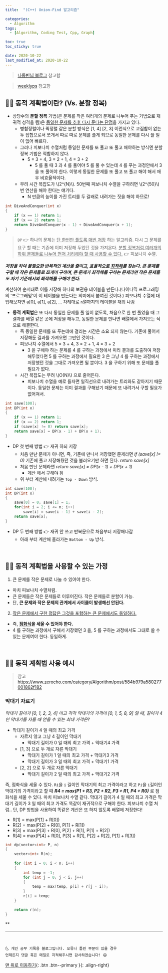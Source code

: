 ```yaml
---
title:  "(C++) Union-Find 알고리즘" 

categories:
  - Algorithm
tags:
  - [Algorithm, Coding Test, Cpp, Graph]

toc: true
toc_sticky: true

date: 2020-10-22
last_modified_at: 2020-10-22
---
```


> [나동빈님 블로그](<https://blog.naver.com/PostView.nhn?blogId=ndb796&logNo=221233570962&redirect=Dlog&widgetTypeCall=true&directAccess=false>) 참고함

> [weeklyps](https://www.weeklyps.com/entry/%EB%8F%99%EC%A0%81-%EA%B3%84%ED%9A%8D%EB%B2%95-Dynamic-Programming?category=790383) 참고함

## 👩🏼 동적 계획법이란? (Vs. 분할 정복)

- 상당수의 **분할 정복** 기법(큰 문제를 작은 여러개의 문제로 나누어 푸는 기법으로 재귀적 성격을 띔)은 <u>동일한 문제를 추후 다시 푼다는 단점</u>을 가지고 있다. 
  - 병합정렬이나 퀵정렬 같은 분할 방식은 [1, 4] [2, 3] 이런식으로 교집합이 없는 두 집합으로서 쪼개서 따로 따로 문제를 풀게 되므로 동일한 문제를 다시 풀 일이 없어 빠르다.
  - 그러나 피보나치 수열처럼 동일한 문제를 또 풀고 또 풀고 해야하는 방식엔 분할 정복 기법은 적합하지 않다.
    - 5 = 3 + 4, 3 = 2 + 1, 4 = 3 + 2 
      - 5 를 풀 때 3 과 4 를 풀어야 5 를 풀 수 있는데 4 를 푸는 과정안에서 3 을 또 풀어야 한다. 이렇게 동일한 문제를 또 풀고 또 풀고 해야 해서 매우 비효율적이다. 
  - 무려 시간 복잡도가 \\(2^{N}\\). 50번째 피보나치 수열을 구하려면 \\(2^{50}\\) 번 연산을 해야 한다는 얘기다.
    - N 만큼의 높이를 가진 트리를 두 갈래로 내려가는 짓을 해야 하므로!

```cpp
int DiveAndConquer(int x)
{
    if (x == 1) return 1;
    if (x == 2) return 1;
    return DiveAndConquer(x - 1) + DiveAndConquer(x + 1);
}
```

> `DP` 👉 하나의 문제는 <u>단 한번만 풀도록 매번 저장</u> 하는 알고리즘. 다시 그 문제를 요구 할 때는 기존에 이미 저장해 두었던 것을 가져온다. <u>분할 정복처럼 여러개의 하위 문제들로 나누어 먼저 처리해야 할 때 사용할 수 있다.</u> 👉 피보나치 수열.

***저장을 하여 불필요한 반복적인 계산을 줄이고, 효율적으로 <u>최적해</u>를 찾는다. 큰 문제를 구할 때 작은 문제들로 쪼개어 구하며, 큰 문제가 최적해를 구하는 문제라면 작은 문제들도 자기 기준에서의 최적해를 구해야 한다.***

계산하여 순서대로 이를 저장해 하나의 보관용 테이블을 만든다.(다이나믹 프로그래밍의 '프로그래밍'이 이 테이블을 만든다는 의미에서 붙여진 것이다.) 피보나치 수열에 대입해보자면 a[0], a[1], a[2], ... 차례대로 `n`열까지의 테이블을 채워 나감

- **동적 계획법**은 또 다시 동일한 문제를 풀 일이 없도록, 처음으로 한 번 풀었을 때 그 결과를 배열 같은 곳에 저장을 해두고, 동일한 문제를 만나면 배열에서 가져오는 식으로 해결한다.
  - 즉 동일한 문제를 또 푸는데에 걸리는 시간은 소요 되지 않는다. 기존에 풀어서 저장해둔 결과를 가져오면 그만인 것이다. 
  - 피보나치 수열에서 5 = 3 + 4, 3 = 2 + 1, 4 = 3 + 2 
    - 3 을 구해야 하는 문제를 4 를 구하는 과정에서 미리 결과를 도출하여 저장해두었다면 5 를 구하는 과정에서 필요한 3 은 그냥 4 를 구하는 과정에서 저장했던 것을 그대로 가져오면 될 뿐이다. 3 을 구하기 위해 또 문제를 풀 필요가 없다. 
  - 시간 복잡도는 무려 \\(O(N)\\) 으로 줄어든다. 
    - 피보나치 수열을 예로 들자면 일직선으로 내려가는 트리와도 같아지기 때문이다. 동일한 문제는 이미 결과를 구해놨기 때문에 또 내려가서 구할 필요가 없어져서.

```cpp
int save[100];
int DP(int x)
{
    if (x == 1) return 1;
    if (x == 2) return 1;
    if (save[x] != 0) return save[x];
    return save[x] = DP(x - 1) + DP(x + 1);
}
```

- DP 첫 번째 방법 👉 재귀 하되 저장
  - 처음 만난 문제가 아니면, 즉, 기존에 만나서 저장했던 문제라면 *if (save[x] != 0)* 기존에 풀고 저장해뒀던 것을 불러오기만 하면 된다. *return save[x]*
  - 처음 만난 문제라면 *return save[x] = DP(x - 1) + DP(x + 1)*
    - 계산 해서 구해야 됨
  - 위 부터 계산해 내려가는 `Top - Down` 방식.


```cpp
int save[100];
int DP(int x)
{
    save[0] = 0; save[1] = 1;
    for(int i = 2; i <= n; i++)
        save[i] = save[i - 1] + save[i - 2];
    return save[x];
}
```

- DP 두 번째 방법 👉 재귀 안 쓰고 반복문으로 처음부터 저장해나감
  - 아래 부터 계산해 올라가는 `Bottom - Up` 방식.

<br>

## 👩🏼 동적 계획법을 사용할 수 있는 가정 

1. 큰 문제를 작은 문제로 나눌 수 있어야 한다.
  - 마치 피보나치 수열처럼.
  - 큰 문제들은 작은 문제들로 이루어진다. 작은 문제들로 분할이 가능.
  - 단, **큰 문제와 작은 문제의 관계에서 사이클이 발생해선 안된다.**
2. <u>작은 문제에서 구한 정답은 그것을 포함하는 큰 문제에서도 동일하다.</u>
  - 즉, **<u>점화식</u>을 세울 수 있어야 한다.**
  - 4 를 구하는 과정에서 구해서 저장했던 3 을, 5 를 구하는 과정에서도 그대로 쓸 수 있는 문제여야 한다. 동일하게.

<br>

## 👩🏼 동적 계획법 사용 예시 

> 참고 <https://www.zerocho.com/category/Algorithm/post/584b979a580277001862f182> 

### 막대기 자르기

*막대기 길이가 [0, 1, 2, 3, 4] 이고 각각 막대기의 가격이 [0, 1, 5, 8, 9] 일 때, 길이가 4 인 막대기를 자를 때 얻을 수 있는 최대 가격은?*

- 막대기 길이가 4 일 때의 최고 가격
  - 자르지 않고 그냥 4 길이인 막대기 
    - 막대기 길이가 0 일 때의 최고 가격 + 막대기4 가격
  - [1, 3] 으로 두 개로 자른 막대기
    - 막대기 길이가 1 일 때의 최고 가격 + 막대기3 가격
    - 막대기 길이가 3 일 때의 최고 가격 + 막대기1 가격
  - [2, 2] 으로 두 개로 자른 막대기
    - 막대기 길이가 2 일 때의 최고 가격 + 막대기2 가격

즉, 점화식을 세울 수 있다. `Ri`을 `i` 길이인 막대기의 최고 가격이라고 하고 `Pi`을 `i`길이인 막대기의 가격이라고 할 때 ***R4 = max(P1 + R3, P2 + R2, P3 + R1, P4 + R0)*** 로 점화식을 세울 수 있다. 마치 피보나치 수열 같다. 막대기 길이가 4 일 때의 최고 가격은 막대기 길이가 3 일 때의 최고 가격도 똑같이 재귀적으로 구해야 한다. 피보나치 수열 처럼.. 단, DP 방법을 사용하여 똑같은 계산은 또 하지 않도록 배열에 저장한다! 

- R[1] = max(P[1] + R[0])
- R[2] = max(P[2] + R[0], P[1] + R[1])
- R[3] = max(P[3] + R[0], P[2] + R[1], P[1] + R[2])
- R[4] = max(P[4] + R[0], P[3] + R[1], P[2] + R[2], P[1] + R[3])

```cpp
int dp(vector<int> P, n)
{
    vector<int> R(n);
    
    for (int i = 0; i < n; i++)
    {
        int temp = -1;
        for (int j = 0; j < i; j++)
        {
            temp = max(temp, p[i] + r[j - i]);
        }
        r[i] = temp;
    }

    return r[n];
}
```

**

***
<br>

    🌜 개인 공부 기록용 블로그입니다. 오류나 틀린 부분이 있을 경우 
    언제든지 댓글 혹은 메일로 지적해주시면 감사하겠습니다! 😄

[맨 위로 이동하기](#){: .btn .btn--primary }{: .align-right}